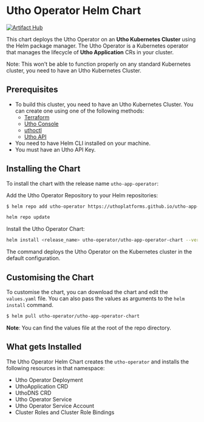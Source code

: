 # Utho Operator Helm Chart

[![Artifact Hub](https://img.shields.io/endpoint?url=https://artifacthub.io/badge/repository/utho-operator)](https://artifacthub.io/packages/search?repo=utho-operator)

This chart deploys the Utho Operator on an **Utho Kubernetes Cluster** using the Helm package manager. The Utho Operator is a Kubernetes operator that manages the lifecycle of **Utho Application** CRs in your cluster.

Note: This won't be able to function properly on any standard Kubernetes cluster, you need to have an Utho Kubernetes Cluster.

## Prerequisites
- To build this cluster, you need to have an Utho Kubernetes Cluster. You can create one using one of the following methods:
    - [Terraform](https://github.com/uthoplatforms/terraform-provider-utho)
    - [Utho Console](https://console.utho.com)
    - [uthoctl](https://github.com/uthoplatforms/utho-cli)
    - [Utho API](https://utho.com/api-docs/)
- You need to have Helm CLI installed on your machine.
- You must have an Utho API Key.

## Installing the Chart
To install the chart with the release name `utho-app-operator`:

Add the Utho Operator Repository to your Helm repositories:
```bash
$ helm repo add utho-operator https://uthoplatforms.github.io/utho-app-operator-helm/
```

```bash
helm repo update
```

Install the Utho Operator Chart:
```bash
helm install <release_name> utho-operator/utho-app-operator-chart --version 0.1.5 --set API_KEY=<YOUR_API_KEY> --set image.tag=0.1.4 -n <namespace> --create-namespace
```

The command deploys the Utho Operator on the Kubernetes cluster in the default configuration.

## Customising the Chart
To customise the chart, you can download the chart and edit the `values.yaml` file. You can also pass the values as arguments to the `helm install` command.
```bash
$ helm pull utho-operator/utho-app-operator-chart
```
**Note**: You can find the values file at the root of the repo directory.
## What gets Installed
The Utho Operator Helm Chart creates the `utho-operator` and installs the following resources in that namespace:
- Utho Operator Deployment
- UthoApplication CRD
- UthoDNS CRD
- Utho Operator Service
- Utho Operator Service Account
- Cluster Roles and Cluster Role Bindings



